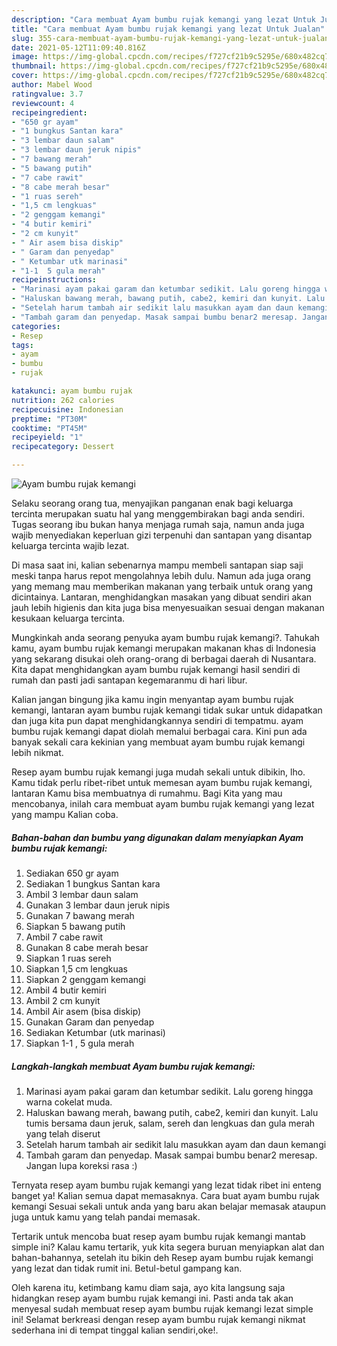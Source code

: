 ```yaml
---
description: "Cara membuat Ayam bumbu rujak kemangi yang lezat Untuk Jualan"
title: "Cara membuat Ayam bumbu rujak kemangi yang lezat Untuk Jualan"
slug: 355-cara-membuat-ayam-bumbu-rujak-kemangi-yang-lezat-untuk-jualan
date: 2021-05-12T11:09:40.816Z
image: https://img-global.cpcdn.com/recipes/f727cf21b9c5295e/680x482cq70/ayam-bumbu-rujak-kemangi-foto-resep-utama.jpg
thumbnail: https://img-global.cpcdn.com/recipes/f727cf21b9c5295e/680x482cq70/ayam-bumbu-rujak-kemangi-foto-resep-utama.jpg
cover: https://img-global.cpcdn.com/recipes/f727cf21b9c5295e/680x482cq70/ayam-bumbu-rujak-kemangi-foto-resep-utama.jpg
author: Mabel Wood
ratingvalue: 3.7
reviewcount: 4
recipeingredient:
- "650 gr ayam"
- "1 bungkus Santan kara"
- "3 lembar daun salam"
- "3 lembar daun jeruk nipis"
- "7 bawang merah"
- "5 bawang putih"
- "7 cabe rawit"
- "8 cabe merah besar"
- "1 ruas sereh"
- "1,5 cm lengkuas"
- "2 genggam kemangi"
- "4 butir kemiri"
- "2 cm kunyit"
- " Air asem bisa diskip"
- " Garam dan penyedap"
- " Ketumbar utk marinasi"
- "1-1  5 gula merah"
recipeinstructions:
- "Marinasi ayam pakai garam dan ketumbar sedikit. Lalu goreng hingga warna cokelat muda."
- "Haluskan bawang merah, bawang putih, cabe2, kemiri dan kunyit. Lalu tumis bersama daun jeruk, salam, sereh dan lengkuas dan gula merah yang telah diserut"
- "Setelah harum tambah air sedikit lalu masukkan ayam dan daun kemangi"
- "Tambah garam dan penyedap. Masak sampai bumbu benar2 meresap. Jangan lupa koreksi rasa :)"
categories:
- Resep
tags:
- ayam
- bumbu
- rujak

katakunci: ayam bumbu rujak 
nutrition: 262 calories
recipecuisine: Indonesian
preptime: "PT30M"
cooktime: "PT45M"
recipeyield: "1"
recipecategory: Dessert

---
```



![Ayam bumbu rujak kemangi](https://img-global.cpcdn.com/recipes/f727cf21b9c5295e/680x482cq70/ayam-bumbu-rujak-kemangi-foto-resep-utama.jpg)

Selaku seorang orang tua, menyajikan panganan enak bagi keluarga tercinta merupakan suatu hal yang menggembirakan bagi anda sendiri. Tugas seorang ibu bukan hanya menjaga rumah saja, namun anda juga wajib menyediakan keperluan gizi terpenuhi dan santapan yang disantap keluarga tercinta wajib lezat.

Di masa  saat ini, kalian sebenarnya mampu membeli santapan siap saji meski tanpa harus repot mengolahnya lebih dulu. Namun ada juga orang yang memang mau memberikan makanan yang terbaik untuk orang yang dicintainya. Lantaran, menghidangkan masakan yang dibuat sendiri akan jauh lebih higienis dan kita juga bisa menyesuaikan sesuai dengan makanan kesukaan keluarga tercinta. 



Mungkinkah anda seorang penyuka ayam bumbu rujak kemangi?. Tahukah kamu, ayam bumbu rujak kemangi merupakan makanan khas di Indonesia yang sekarang disukai oleh orang-orang di berbagai daerah di Nusantara. Kita dapat menghidangkan ayam bumbu rujak kemangi hasil sendiri di rumah dan pasti jadi santapan kegemaranmu di hari libur.

Kalian jangan bingung jika kamu ingin menyantap ayam bumbu rujak kemangi, lantaran ayam bumbu rujak kemangi tidak sukar untuk didapatkan dan juga kita pun dapat menghidangkannya sendiri di tempatmu. ayam bumbu rujak kemangi dapat diolah memalui berbagai cara. Kini pun ada banyak sekali cara kekinian yang membuat ayam bumbu rujak kemangi lebih nikmat.

Resep ayam bumbu rujak kemangi juga mudah sekali untuk dibikin, lho. Kamu tidak perlu ribet-ribet untuk memesan ayam bumbu rujak kemangi, lantaran Kamu bisa membuatnya di rumahmu. Bagi Kita yang mau mencobanya, inilah cara membuat ayam bumbu rujak kemangi yang lezat yang mampu Kalian coba.

<!--inarticleads1-->

##### Bahan-bahan dan bumbu yang digunakan dalam menyiapkan Ayam bumbu rujak kemangi:

1. Sediakan 650 gr ayam
1. Sediakan 1 bungkus Santan kara
1. Ambil 3 lembar daun salam
1. Gunakan 3 lembar daun jeruk nipis
1. Gunakan 7 bawang merah
1. Siapkan 5 bawang putih
1. Ambil 7 cabe rawit
1. Gunakan 8 cabe merah besar
1. Siapkan 1 ruas sereh
1. Siapkan 1,5 cm lengkuas
1. Siapkan 2 genggam kemangi
1. Ambil 4 butir kemiri
1. Ambil 2 cm kunyit
1. Ambil  Air asem (bisa diskip)
1. Gunakan  Garam dan penyedap
1. Sediakan  Ketumbar (utk marinasi)
1. Siapkan 1-1 , 5 gula merah




<!--inarticleads2-->

##### Langkah-langkah membuat Ayam bumbu rujak kemangi:

1. Marinasi ayam pakai garam dan ketumbar sedikit. Lalu goreng hingga warna cokelat muda.
1. Haluskan bawang merah, bawang putih, cabe2, kemiri dan kunyit. Lalu tumis bersama daun jeruk, salam, sereh dan lengkuas dan gula merah yang telah diserut
1. Setelah harum tambah air sedikit lalu masukkan ayam dan daun kemangi
1. Tambah garam dan penyedap. Masak sampai bumbu benar2 meresap. Jangan lupa koreksi rasa :)




Ternyata resep ayam bumbu rujak kemangi yang lezat tidak ribet ini enteng banget ya! Kalian semua dapat memasaknya. Cara buat ayam bumbu rujak kemangi Sesuai sekali untuk anda yang baru akan belajar memasak ataupun juga untuk kamu yang telah pandai memasak.

Tertarik untuk mencoba buat resep ayam bumbu rujak kemangi mantab simple ini? Kalau kamu tertarik, yuk kita segera buruan menyiapkan alat dan bahan-bahannya, setelah itu bikin deh Resep ayam bumbu rujak kemangi yang lezat dan tidak rumit ini. Betul-betul gampang kan. 

Oleh karena itu, ketimbang kamu diam saja, ayo kita langsung saja hidangkan resep ayam bumbu rujak kemangi ini. Pasti anda tak akan menyesal sudah membuat resep ayam bumbu rujak kemangi lezat simple ini! Selamat berkreasi dengan resep ayam bumbu rujak kemangi nikmat sederhana ini di tempat tinggal kalian sendiri,oke!.

